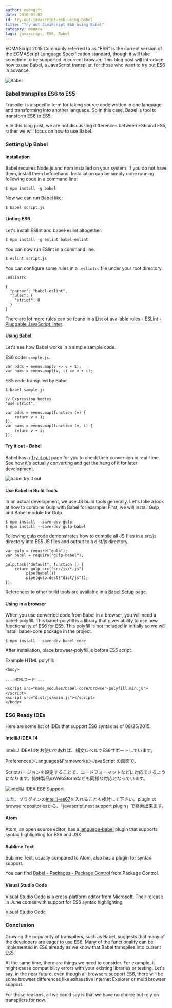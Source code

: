 ```yaml
---
author: moongift
date: 2016-01-02
id: try-out-javascript-es6-using-babel
title: "Try out JavaScript ES6 using Babel"
category: monaca
tags: javascript, ES6, Babel
---
```


ECMAScript 2015 Commonly referred to as "ES6" is the current version of the ECMAScript Language Specification standard,
though it will take sometime to be supported in current browser.
This blog post will introduce how to use Babel, a JavaScript transpiler, for those who want to try out ES6 in advance.
<!-- 2015年6月17日に標準仕様として発行された ECMAScript6 通称“ ES6 ”ですが、脚光を浴びているものの実際のブラウザが対応するには時間がかかると思います。そのような状況の中、トランスパイラの一つである Babel で一足先にES6（ECMAScript6）を体感したいと思います。 -->

<!-- more -->

![Babel](/blog/content/images/2016/Jan/babel.png)

### Babel transpiles ES6 to ES5
<!-- ES6からES5へトランスパイラするBabel -->

Traspiler is a specific term for taking source code written in one language and transforming into another language.
So in this case, Babel is tool to transform ES6 to ES5.
<!--
トランスパイラとはコード変換ツールの意味として利用されています。Babelは現行のES5へ、ES6のコードを変換する（トランスパイルする）ツールです。Babelはランタイムライブラリとちがって、実行時のオーバーヘッドがありません。また、トランスパイル後の変換コードが比較的読みやすいという評判です。 では見ていきましょう！ -->

※ In this blog post, we are not discussing differences between ES6 and ES5, rather we will focus on how to use Babel.
<!-- 本記事では、Babelの利用だけに留め、ES6とES5の構文の違いや、ライブラリの説明は行いません。 -->


### Setting Up Babel

#### Installation

Babel requires Node.js and npm installed on your system. If you do not have them, install them beforehand.
Installation can be simply done running following code in a command line:
<!-- BabelはNode.jsで動作します。Babelを使うためにはNode.jsとnpmがインストールされている事が前提となりますので、予め用意しておいて下さい。インストールはglobalオプションを付けて、コマンドラインより実行します。 -->

```
$ npm install -g babel
```

Now we can run Babel like:
<!-- Babelはコマンドプロンプトなどで次のように実行します。 -->

```
$ babel script.js
```

#### Linting ES6

Let's install ESlint and babel-eslint altogether.
<!-- eslintとbabel-eslintを利用すると、コード整形が可能です。一緒にインストールしておきましょう。 -->

```
$ npm install -g eslint babel-eslint
```

You can now run ESlint in a command line.
<!-- こちらもコマンドラインで次のように実行します。 -->

```
$ eslint script.js
```

You can configure some rules in a `.eslintrc` file under your root directory.
<!-- eslintには、ルールを予めセットアップできます。ユーザのルート直下に次のファイルを設置して下さい -->

```
.eslintrc

{
  "parser": "babel-eslint",
  "rules": {
    "strict": 0
  }
}
```

There are lot more rules can be found in a [List of available rules - ESLint - Pluggable JavaScript linter](http://eslint.org/docs/rules/).
<!--
上記は最低限のルールですのでを参照しながらルールをブラッシュアップしていくと良いでしょう。 -->


#### Using Babel
<!-- Babelの実行の様子 -->

Let's see how Babel works in a simple sample code.
<!-- 実際に簡単なソースコードで変換される様子を見てみましょう。 -->

ES6 code: `sample.js`.
<!-- ES6のコード: sample.js -->

```
var odds = evens.map(v => v + 1);
var nums = evens.map((v, i) => v + i);
```

ES5 code transpiled by Babel.
<!-- BabelによりES5にトランスパイルされたコード -->

```
$ babel sample.js

// Expression bodies
"use strict";

var odds = evens.map(function (v) {
    return v + 1;
});
var nums = evens.map(function (v, i) {
    return v + i;
});
```

#### Try it out - Babel
<!-- BabelのサイトでES6を体験 -->

Babel has a [Try it out](https://babeljs.io/repl/) page for you to check their conversion in real-time.
See how it's actually converting and get the hang of it for later development.
<!--
Babelでは[Try it out](https://babeljs.io/repl/)として、実際に変換される様子をリアルタイムに確認できるサイトが用意されています。どのようなにES5に変換されるのかを検証することが可能ですので、その後のコード作成に役立つことでしょう。 -->

![babel try it out](/blog/content/images/2016/Jan/babel-try-it-out.png)


#### Use Babel in Build Tools
<!-- BuildツールでBabelを利用する -->

In an actual development, we use JS build tools generally.
Let's take a look at how to combine Gulp with Babel for example.
First, we will install Gulp and Babel module for Gulp.
<!-- 実際の開発プロジェクトにおいては、ビルドツールを利用するのが一般的と思います。ここではGulpで変換してみます。まずは、Gulp本体とGulp用のBabelモジュールをインストールします。 -->

```
$ npm install --save-dev gulp
$ npm install --save-dev gulp-babel
```

Following gulp code demonstrates how to compile all JS files in a src/js directory into ES5 JS files and output to a dist/js directory.
<!-- 次のコードは、src/jsディレクトリにある全てのjsファイルを、dist/jsディレクトリに配備するサンプルです。 -->

```
var gulp = require("gulp");
var babel = require("gulp-babel");

gulp.task("default", function () {
    return gulp.src("src/js/*.js")
        .pipe(babel())
        .pipe(gulp.dest("dist/js"));
});
```

References to other build tools are available in a [Babel Setup](https://babeljs.io/docs/setup/) page.
<!-- に他のビルドツールの利用方法がありますので、参考にして下さい。 -->


#### Using in a browser
<!-- ブラウザでの利用 -->

When you use converted code from Babel in a browser, you will need a babel-polyfill. This babel-polyfill is a library that gives ability to use new functionality of ES6 for ES5.
This polyfill is not included in initially so we will install babel-core package in the project.
<!-- ブラウザで、Babelで変換したコードを利用する場合、ポリフィルが必要になります。ポリフィルとはES6の新しい機能などを利用するためのES5向けのライブラリです。変換だけでは、ポリフィルは含まれないので、babel-coreパッケージをプロジェクトにインストールする必要があります。 -->

```
$ npm install --save-dev babel-core
```

After installation, place browser-polyfill.js before ES5 script.
<!-- インストール後は、パッケージにあるbrowser-polyfill.jsを、変換されたES5のスクリプトより前に設定します。 -->

Example HTML polyfill:
<!-- HTMLへのポリフィル設定サンプル -->

```
<body>

... HTMLコード ...

<script src="node_modules/babel-core/browser-polyfill.min.js"></script>
<script src="dist/js/main.js"></script>
</body>
```

### ES6 Ready IDEs
<!-- ES6対応のIDEなど -->

Here are some list of IDEs that support ES6 syntax as of 08/25/2015.
<!-- 2015/08/25の現時点で確認出来たES6対応のIDEやエディタをご紹介します。 -->


#### IntelliJ IDEA 14

IntelliJ IDEA14をお使いであれば、構文レベルでES6サポートしています。

Preferences＞Languages&Frameworks＞JavaScript の画面で、

Scriptバージョンを設定することで、コードフォーマットなどに対応できるようになります。姉妹製品のWebStormなども同様な対応となっています。

![IntelliJ IDEA ES6 Support](/blog/content/images/2016/Jan/IDEA-ES6-support.png)

また、プラグインの[intellij-es67](https://github.com/casser/intellij-es67)を入れることも検討して下さい。plugin の browse repositoriesから、「javascript.next support plugin」で検索出来ます。


#### Atom

Atom, an open source editor, has a [language-babel](https://atom.io/packages/language-babel) plugin that supports syntax highlighting for ES6 and JSX.
<!-- Atomエディタでは、[language-babel](https://atom.io/packages/language-babel)プラグインで、ES6やJSXコードのシンタックスのハイライトを行います。 -->


#### Sublime Text

Sublime Text, usually compared to Atom, also has a plugin for syntax support.
<!-- Atomとよく比較される定番のエディタです。 Sublime Textでは、シンタックスをサポートするプラグインがあります。 -->

You can find [Babel - Packages - Package Control](https://packagecontrol.io/packages/Babel) from Package Control.
<!-- Package Controlから[Babel - Packages - Package Control](https://packagecontrol.io/packages/Babel)をインストールします。 -->


#### Visual Studio Code

Visual Studio Code is a cross-platform editor from Microsoft.
Their release in June comes with support for ES6 syntax highlighting.
<!-- Microsoftからリリースされた、マルチプラットフォームで動くエディタです。ES6がサポートされていますので、シンタックスなども可能です。 -->

[Visual Studio Code](https://code.visualstudio.com/)


### Conclusion

Growing the popularity of transpilers, such as Babel, suggests that many of the developers are eager to use ES6.
Many of the functionality can be implemented in ES6 already as we know that Babel transpiles into current ES5.

At the same time, there are things we need to consider. For example, it might cause compatibility errors with your existing libraries or testing.
Let's say, in the near future, even though all browsers support ES6, there will be some browser differences like exhaustive Internet Explorer or multi browser support.

For those reasons, all we could say is that we have no choice but rely on transpilers for now.

<!-- 現在Babelに限らず、ES6界隈でこのようなトランスパイラが発達するのは、やはり開発側において早くES6への対応を希望しているからと言えます。
Babelのトランスパイルは現行のES5として変換されますので、多くの機能はすでにES6で開発できると思ってよいでしょう。
ただし既存ライブラリや、テスト方法に支障が出る可能性も考慮する必要があります。


今後、ブラウザがES6に全て対応したとしても、各ブラウザの挙動が微妙に違う可能性も出てくるでしょう。数年前までIE対応やマルチブラウザ対応で悩まされたのと同じような状況にならないことを切に願いたいところです。
そのため、Babelなどの変換ツールに頼らざるを得ない状況は続くと思われます。


全てのブラウザがES6に対応してから始めるより、ぜひ今からES6を使い始めましょう！ -->
